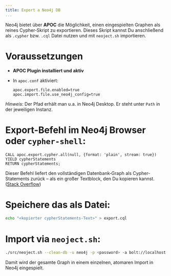 ```yaml
---
title: Export a Neo4j DB
...
```


Neo4j bietet über **APOC** die Möglichkeit, einen eingespielten Graphen als reines Cypher‑Skript zu exportieren. Dieses Skript kannst Du anschließend als `.cypher` bzw. `.cql` Datei nutzen und mit `neoject.sh` importieren.

# Voraussetzungen

- **APOC Plugin installiert und aktiv**
- In `apoc.conf` aktiviert:

  ```properties
  apoc.export.file.enabled=true
  apoc.import.file.use_neo4j_config=true
  ```

*Hinweis*: Der Pfad erhält man u.a. in Neo4j Desktop. Er steht unter `Path` in der jeweiligen Instanz.

# Export-Befehl im Neo4j Browser oder `cypher-shell`:

```cypher
CALL apoc.export.cypher.all(null, {format: 'plain', stream: true})
YIELD cypherStatements
RETURN cypherStatements;
```

Dieser Befehl liefert den vollständigen Datenbank‑Graph als Cypher-Statements zurück – als ein großer Textblock, den Du kopieren kannst. ([Stack Overflow][1])

# Speichere das als Datei:

```bash
echo "<kopierter cypherStatements‑Text>" > export.cql
```

# Import via `neoject.sh`:

```bash
./src/neoject.sh --clean-db -u neo4j -p <password> -a bolt://localhost:7687 -f export.cql
```

Damit wird der gesamte Graph in einem einzelnen, atomaren Import in Neo4j eingespielt.

[1]: https://stackoverflow.com/questions/65298867/export-data-from-neo4j-sandbox "Export data from Neo4j Sandbox - cypher"

